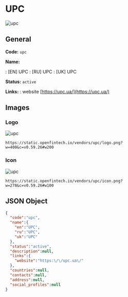 
# UPC 
![upc](https://static.openfintech.io/vendors/upc/logo.png?w=400&c=v0.59.26#w200)  

## General 
 
**Code:** `upc` 
 
**Name:** 
 
:	[EN] UPC 
:	[RU] UPC 
:	[UK] UPC 
 
**Status:** `active` 
 
**Links:** 
: website [https://upc.ua/](https://upc.ua/) 
 

## Images 

### Logo 
 
![upc](https://static.openfintech.io/vendors/upc/logo.png?w=400&c=v0.59.26#w200)  

```
https://static.openfintech.io/vendors/upc/logo.png?w=400&c=v0.59.26#w200
```  

### Icon 
 
![upc](https://static.openfintech.io/vendors/upc/icon.png?w=278&c=v0.59.26#w100)  

```
https://static.openfintech.io/vendors/upc/icon.png?w=278&c=v0.59.26#w100
```  

## JSON Object 

```json
{
  "code":"upc",
  "name":{
    "en":"UPC",
    "ru":"UPC",
    "uk":"UPC"
  },
  "status":"active",
  "description":null,
  "links":{
    "website":"https:\/\/upc.ua\/"
  },
  "countries":null,
  "contacts":null,
  "address":null,
  "social_profiles":null
}
```  
